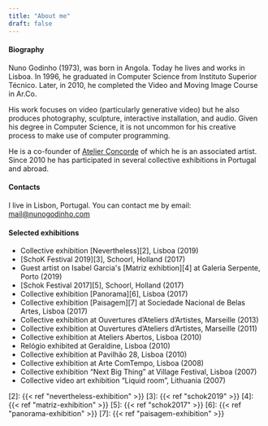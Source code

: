 ```yaml
---
title: "About me"
draft: false
---
```


#### Biography

Nuno Godinho (1973), was born in Angola. Today he lives and works in Lisboa. In 1996, he graduated in Computer Science from Instituto Superior Técnico. Later, in 2010, he completed the Video and Moving Image Course in Ar.Co.

His work focuses on video (particularly generative video) but he also produces photography, sculpture, interactive installation, and audio. Given his degree in Computer Science, it is not uncommon for his creative process to make use of computer programming.

He is a co-founder of [Atelier Concorde][1] of which he is an associated artist. Since 2010 he has participated in several collective exhibitions in Portugal and abroad.

#### Contacts

I live in Lisbon, Portugal. You can contact me by email: mail@nunogodinho.com

#### Selected exhibitions

* Collective exhibition [Nevertheless][2], Lisboa (2019)
* [SchoK Festival 2019][3], Schoorl, Holland (2017)
* Guest artist on Isabel Garcia's [Matriz exhibtion][4] at Galeria Serpente, Porto (2019)
* [Schok Festival 2017][5], Schoorl, Holland (2017)
* Collective exhibition [Panorama][6], Lisboa (2017)
* Collective exhibition [Paisagem][7] at Sociedade Nacional de Belas Artes, Lisboa (2017)
* Collective exhibition at Ouvertures d’Ateliers d’Artistes, Marseille (2013)
* Collective exhibition at Ouvertures d’Ateliers d’Artistes, Marseille (2011)
* Collective exhibition at Ateliers Abertos, Lisboa (2010)
* Relógio exhibited at Geraldine, Lisboa (2010)
* Collective exhibition at Pavilhão 28, Lisboa (2010)
* Collective exhibition at Arte ComTempo, Lisboa (2008)
* Collective exhibition “Next Big Thing” at Village Festival, Lisboa (2007)
* Collective video art exhibition “Liquid room”, Lithuania (2007)

[1]: https://atelierconcorde.org
[2]: {{< ref "nevertheless-exhibition" >}}
[3]: {{< ref "schok2019" >}}
[4]: {{< ref "matriz-exhibition" >}}
[5]: {{< ref "schok2017" >}}
[6]: {{< ref "panorama-exhibition" >}}
[7]: {{< ref "paisagem-exhibition" >}}
